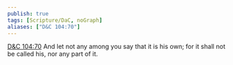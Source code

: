 ```yaml
---
publish: true
tags: [Scripture/DaC, noGraph]
aliases: ["D&C 104:70"]
---
```

[D&C 104:70](https://churchofjesuschrist.org/study/scriptures/dc-testament/dc/104?lang=eng&id=p70#p70) And let not any among you say that it is his own; for it shall not be called his, nor any part of it.
